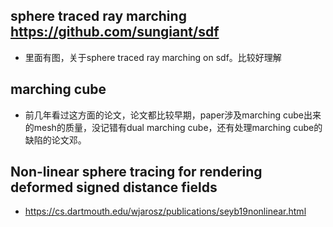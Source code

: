 ## sphere traced ray marching https://github.com/sungiant/sdf
- 里面有图，关于sphere traced ray marching on sdf。比较好理解
## marching cube
- 前几年看过这方面的论文，论文都比较早期，paper涉及marching cube出来的mesh的质量，没记错有dual marching cube，还有处理marching cube的缺陷的论文邓。
## Non-linear sphere tracing for rendering deformed signed distance fields
- https://cs.dartmouth.edu/wjarosz/publications/seyb19nonlinear.html
